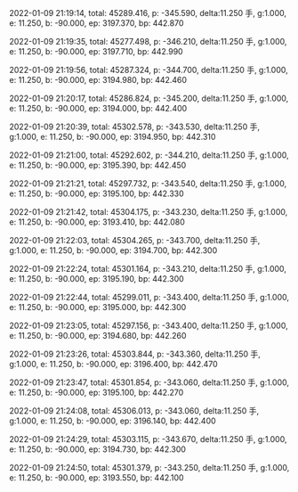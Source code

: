 2022-01-09 21:19:14, total: 45289.416, p: -345.590, delta:11.250 手, g:1.000, e: 11.250, b: -90.000, ep: 3197.370, bp: 442.870

2022-01-09 21:19:35, total: 45277.498, p: -346.210, delta:11.250 手, g:1.000, e: 11.250, b: -90.000, ep: 3197.710, bp: 442.990

2022-01-09 21:19:56, total: 45287.324, p: -344.700, delta:11.250 手, g:1.000, e: 11.250, b: -90.000, ep: 3194.980, bp: 442.460

2022-01-09 21:20:17, total: 45286.824, p: -345.200, delta:11.250 手, g:1.000, e: 11.250, b: -90.000, ep: 3194.000, bp: 442.400

2022-01-09 21:20:39, total: 45302.578, p: -343.530, delta:11.250 手, g:1.000, e: 11.250, b: -90.000, ep: 3194.950, bp: 442.310

2022-01-09 21:21:00, total: 45292.602, p: -344.210, delta:11.250 手, g:1.000, e: 11.250, b: -90.000, ep: 3195.390, bp: 442.450

2022-01-09 21:21:21, total: 45297.732, p: -343.540, delta:11.250 手, g:1.000, e: 11.250, b: -90.000, ep: 3195.100, bp: 442.330

2022-01-09 21:21:42, total: 45304.175, p: -343.230, delta:11.250 手, g:1.000, e: 11.250, b: -90.000, ep: 3193.410, bp: 442.080

2022-01-09 21:22:03, total: 45304.265, p: -343.700, delta:11.250 手, g:1.000, e: 11.250, b: -90.000, ep: 3194.700, bp: 442.300

2022-01-09 21:22:24, total: 45301.164, p: -343.210, delta:11.250 手, g:1.000, e: 11.250, b: -90.000, ep: 3195.190, bp: 442.300

2022-01-09 21:22:44, total: 45299.011, p: -343.400, delta:11.250 手, g:1.000, e: 11.250, b: -90.000, ep: 3195.000, bp: 442.300

2022-01-09 21:23:05, total: 45297.156, p: -343.400, delta:11.250 手, g:1.000, e: 11.250, b: -90.000, ep: 3194.680, bp: 442.260

2022-01-09 21:23:26, total: 45303.844, p: -343.360, delta:11.250 手, g:1.000, e: 11.250, b: -90.000, ep: 3196.400, bp: 442.470

2022-01-09 21:23:47, total: 45301.854, p: -343.060, delta:11.250 手, g:1.000, e: 11.250, b: -90.000, ep: 3195.100, bp: 442.270

2022-01-09 21:24:08, total: 45306.013, p: -343.060, delta:11.250 手, g:1.000, e: 11.250, b: -90.000, ep: 3196.140, bp: 442.400

2022-01-09 21:24:29, total: 45303.115, p: -343.670, delta:11.250 手, g:1.000, e: 11.250, b: -90.000, ep: 3194.730, bp: 442.300

2022-01-09 21:24:50, total: 45301.379, p: -343.250, delta:11.250 手, g:1.000, e: 11.250, b: -90.000, ep: 3193.550, bp: 442.100